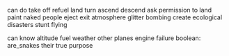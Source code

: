 can do
	take off
	refuel
	land
	turn
	ascend 
	descend
	ask permission to land
	paint naked people
	eject
	exit atmosphere
	glitter bombing 
	create ecological disasters
	stunt flying

can know
	altitude
	fuel
	weather
	other planes
	engine failure
	boolean: are_snakes
	their true purpose





